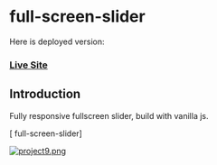 # full-screen-slider

Here is deployed version:
### [Live Site]([https://menu-filtering.netlify.app/](https://full-screen-js-slider.netlify.app/))

## Introduction

Fully responsive fullscreen slider, build with vanilla js.

[ full-screen-slider]

[![project9.png](https://i.postimg.cc/cLPT4fQy/project9.png)](https://postimg.cc/jDQyMwgZ)


